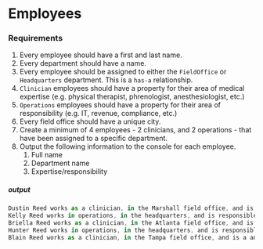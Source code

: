# Employees

### Requirements

1. Every employee should have a first and last name.
1. Every department should have a name.
1. Every employee should be assigned to either the `FieldOffice` or `Headquarters` department. This is a `has-a` relationship.
1. `Clinician` employees should have a property for their area of medical expertise (e.g. physical therapist, phrenologist, anesthesiologist, etc.)
1. `Operations` employees should have a property for their area of responsibility (e.g. IT, revenue, compliance, etc.)
1. Every field office should have a unique city.
1. Create a minimum of 4 employees - 2 clinicians, and 2 operations - that have been assigned to a specific department.
1. Output the following information to the console for each employee.
    1. Full name
    1. Department name
    1. Expertise/responsibility

##### output

```js
Dustin Reed works as a clinician, in the Marshall field office, and is a phrenologist.
Kelly Reed works in operations, in the headquarters, and is responsible for accounting.
Briella Reed works as a clinician, in the Atlanta field office, and is a physical therapist.
Hunter Reed works in operations, in the headquarters, and is responsible for IT.
Blain Reed works as a clinician, in the Tampa field office, and is a anesthesiologist.
```
